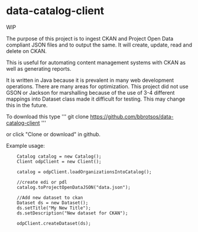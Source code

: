 data-catalog-client
===================
WIP

The purpose of this project is to ingest CKAN and Project Open Data compliant JSON files and to output the same.  It will create, update, read and delete on CKAN.  

This is useful for automating content management systems with CKAN as well as generating reports.



It is written in Java because it is prevalent in many web development operations.  There are many areas for optimization.  This project did not use GSON or Jackson for marshalling because of the use of 3-4 different mappings into Dataset class made it difficult for testing.  This may change this in the future.

To download this type
'''
git clone https://github.com/bbrotsos/data-catalog-client
'''

or click "Clone or download" in github.

Example usage:

    	Catalog catalog = new Catalog();
    	Client odpClient = new Client();
 
    	catalog = odpClient.loadOrganizationsIntoCatalog();
    	
    	//create edi or pdl
    	catalog.toProjectOpenDataJSON("data.json");
    	
    	//Add new dataset to ckan
    	Dataset ds = new Dataset();
    	ds.setTitle("My New Title");
    	ds.setDescription("New dataset for CKAN");
    	
    	odpClient.createDataset(ds);
